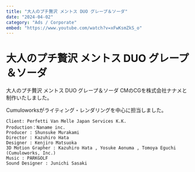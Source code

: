 ```yaml
---
title: "大人のプチ贅沢 メントス DUO グレープ＆ソーダ"
date: "2024-04-02"
category: "Ads / Corporate"
embed: "https://www.youtube.com/watch?v=xFwKsmZkS_o"
---
```


# 大人のプチ贅沢 メントス DUO グレープ＆ソーダ

大人のプチ贅沢 メントス DUO グレープ＆ソーダ CMのCGを株式会社ナナメと制作いたしました。

Cumuloworksがライティング・レンダリングを中心に担当しました。

```plaintext
Client: Perfetti Van Melle Japan Services K.K.
Production：Naname inc.
Producer : Shunsuke Murakami
Director : Kazuhiro Hata
Designer : Kenjiro Matsuoka
3D Motion Grapher : Kazuhiro Hata , Yosuke Aonuma , Tomoya Eguchi (Cumuloworks, Inc.)
Music : PARKGOLF
Sound Designer : Junichi Sasaki
```
